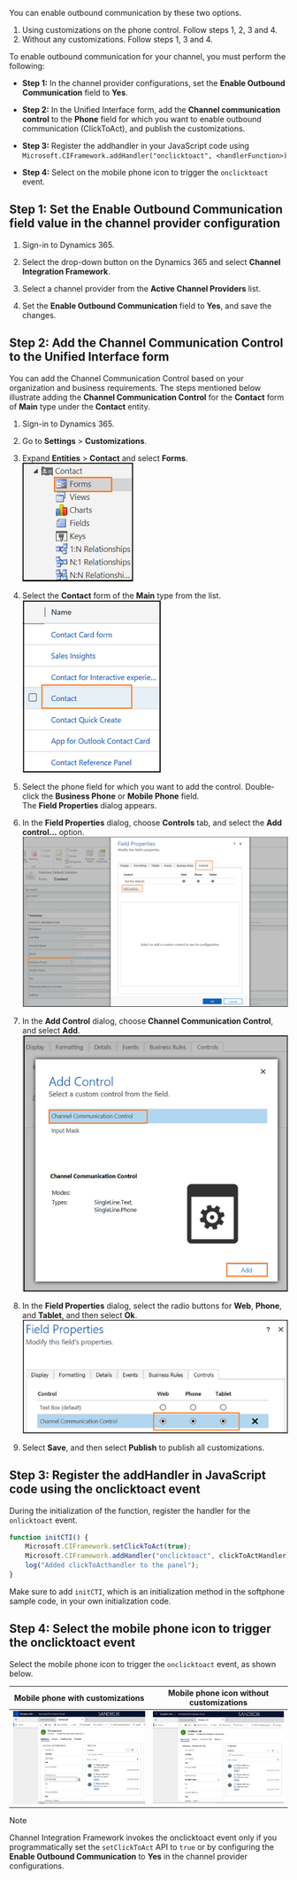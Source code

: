 
You can enable outbound communication by these two options.

1. Using customizations on the phone control. Follow steps 1, 2, 3 and 4.
2. Without any customizations. Follow steps 1, 3 and 4.


To enable outbound communication for your channel, you must perform the following:

- **Step 1:** In the channel provider configurations, set the **Enable Outbound Communication** field to **Yes**.

- **Step 2:** In the Unified Interface form, add the **Channel communication control** to the **Phone** field for which you want to enable outbound communication (ClickToAct), and publish the customizations.

- **Step 3:** Register the addhandler in your JavaScript code using `Microsoft.CIFramework.addHandler("onclicktoact", <handlerFunction>)` 

- **Step 4:** Select on the mobile phone icon to trigger the `onclicktoact` event.

## Step 1: Set the Enable Outbound Communication field value in the channel provider configuration

1. Sign-in to Dynamics 365.

2. Select the drop-down button on the Dynamics 365 and select **Channel Integration Framework**.

3. Select a channel provider from the **Active Channel Providers** list.

4. Set the **Enable Outbound Communication** field to **Yes**, and save the changes.

## Step 2: Add the Channel Communication Control to the Unified Interface form

You can add the Channel Communication Control based on your organization and business requirements. The steps mentioned below illustrate adding the **Channel Communication Control** for the **Contact** form of **Main** type under the **Contact** entity.

1. Sign-in to Dynamics 365.

2. Go to **Settings** > **Customizations**.

3. Expand **Entities** > **Contact** and select **Forms**.<br>
![Expand contact entity and select forms](../media/contact-entity-forms.PNG "Expand contact entity and select forms")

4. Select the **Contact** form of the **Main** type from the list.<br>
![Select contact form of Main type](../media/contact-main-form.PNG "Select contact form of Main type")

5. Select the phone field for which you want to add the control. Double-click the **Business Phone** or **Mobile Phone** field.<br> The **Field Properties** dialog appears.

6. In the **Field Properties** dialog, choose **Controls** tab, and select the **Add control...** option. <br>
![Select phone, then select the Controls tab, and select the Add control option](../media/add-custom-control.PNG "Select business or mobile phone, then select the Controls tab, and select the Add control option")

7. In the **Add Control** dialog, choose **Channel Communication Control**, and select **Add**.<br>
![Choose Channel Communication Control and select add](../media/add-control.PNG "Choose Channel Communication Control and select add")

8. In the **Field Properties** dialog, select the radio buttons for **Web**, **Phone**, and **Tablet**, and then select **Ok**.<br>
![Select the radio buttons of web, phone, and tablet](../media/select-radio-buttons.PNG "Select the radio buttons pf web, phone, and tablet") 

9. Select **Save**, and then select **Publish** to publish all customizations.

## Step 3: Register the addHandler in JavaScript code using the onclicktoact event

During the initialization of the function, register the handler for the `onlicktoact` event.

```JavaScript
function initCTI() {
    Microsoft.CIFramework.setClickToAct(true);
    Microsoft.CIFramework.addHandler("onclicktoact", clickToActHandler);
    log("Added clickToActhandler to the panel");
}
```
Make sure to add `initCTI`, which is an initialization method in the softphone sample code, in your own initialization code.

## Step 4: Select the mobile phone icon to trigger the onclicktoact event

Select the mobile phone icon to trigger the `onclicktoact` event, as shown below.

|Mobile phone with customizations|Mobile phone icon without customizations|
|----|----|
|![Select the mobile phone icon to trigger the onclicktoact event](../media/custom-control-phone-icon.PNG "Select the mobile phone icon to trigger the onclicktoact event") |![Select the mobile phone icon to trigger the onclicktoact event](../media/oob-phone-icon.PNG "Select the mobile phone icon to trigger the onclicktoact event")|

> [!Note]
> Channel Integration Framework invokes the onclicktoact event only if you programmatically set the `setClickToAct` API to `true` or by configuring the **Enable Outbound Communication** to **Yes** in the channel provider configurations.